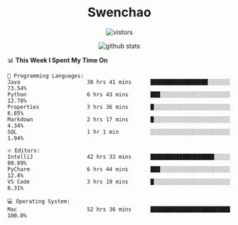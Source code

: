 <h1 align="center">Swenchao</h3>

<p align="center">
  <img src="https://visitor-badge.glitch.me/badge?page_id=Swenchao" alt="vistors" />
</p>

<p align="center">
  <img src="https://github-readme-stats.vercel.app/api?username=Swenchao&count_private=true&show_icons=true&theme=vue-dark&hide_title=true" alt="github stats" />
</p>

<!--START_SECTION:waka-->
📊 **This Week I Spent My Time On** 

```text
💬 Programming Languages: 
Java                     38 hrs 41 mins      ██████████████████░░░░░░░   73.54% 
Python                   6 hrs 43 mins       ███░░░░░░░░░░░░░░░░░░░░░░   12.78% 
Properties               3 hrs 36 mins       █░░░░░░░░░░░░░░░░░░░░░░░░   6.85% 
Markdown                 2 hrs 17 mins       █░░░░░░░░░░░░░░░░░░░░░░░░   4.34% 
SQL                      1 hr 1 min          ░░░░░░░░░░░░░░░░░░░░░░░░░   1.94%

🔥 Editors: 
IntelliJ                 42 hrs 33 mins      ████████████████████░░░░░   80.89% 
PyCharm                  6 hrs 44 mins       ███░░░░░░░░░░░░░░░░░░░░░░   12.8% 
VS Code                  3 hrs 19 mins       █░░░░░░░░░░░░░░░░░░░░░░░░   6.31%

💻 Operating System: 
Mac                      52 hrs 36 mins      █████████████████████████   100.0%

```


<!--END_SECTION:waka-->
